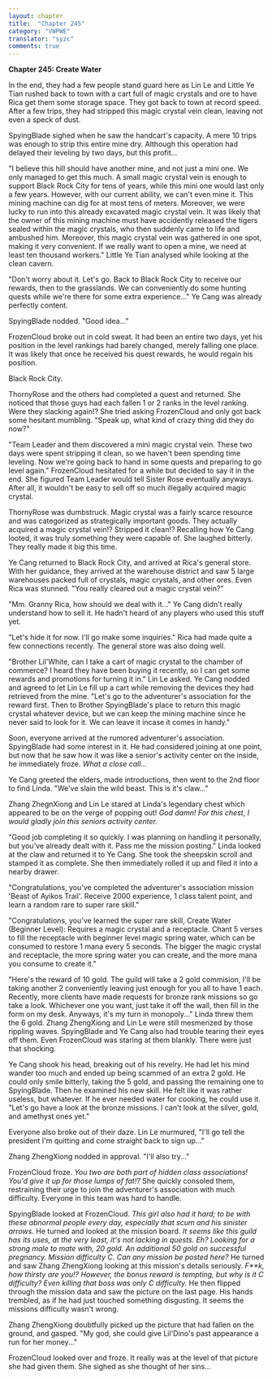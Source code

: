 ```yaml
---
layout: chapter
title:  "Chapter 245"
category: "VWPWE"
translator: "syzc"
comments: true
---
```


**Chapter 245: Create Water**

In the end, they had a few people stand guard here as Lin Le and Little Ye Tian rushed back to town with a cart full of magic crystals and ore to have Rica get them some storage space. They got back to town at record speed. After a few trips, they had stripped this magic crystal vein clean, leaving not even a speck of dust.

SpyingBlade sighed when he saw the handcart's capacity. A mere 10 trips was enough to strip this entire mine dry. Although this operation had delayed their leveling by two days, but this profit...

"I believe this hill should have another mine, and not just a mini one. We only managed to get this much. A small magic crystal vein is enough to support Black Rock City for tens of years, while this mini one would last only a few years. However, with our current ability, we can't even mine it. This mining machine can dig for at most tens of meters. Moreover, we were lucky to run into this already excavated magic crystal vein. It was likely that the owner of this mining machine must have accidently released the tigers sealed within the magic crystals, who then suddenly came to life and ambushed him. Moreover, this magic crystal vein was gathered in one spot, making it very convenient. If we really want to open a mine, we need at least ten thousand workers." Little Ye Tian analysed while looking at the clean cavern.

"Don't worry about it. Let's go. Back to Black Rock City to receive our rewards, then to the grasslands. We can conveniently do some hunting quests while we're there for some extra experience..." Ye Cang was already perfectly content.

SpyingBlade nodded. "Good idea..."

FrozenCloud broke out in cold sweat. It had been an entire two days, yet his position in the level rankings had barely changed, merely falling one place. It was likely that once he received his quest rewards, he would regain his position.

Black Rock City.

ThornyRose and the others had completed a quest and returned. She noticed that those guys had each fallen 1 or 2 ranks in the level ranking. Were they slacking again!? She tried asking FrozenCloud and only got back some hesitant mumbling. "Speak up, what kind of crazy thing did they do now?"

"Team Leader and them discovered a mini magic crystal vein. These two days were spent stripping it clean, so we haven't been spending time leveling. Now we're going back to hand in some quests and preparing to go level again." FrozenCloud hesitated for a while but decided to say it in the end. She figured Team Leader would tell Sister Rose eventually anyways. After all, it wouldn't be easy to sell off so much illegally acquired magic crystal.

ThornyRose was dumbstruck. Magic crystal was a fairly scarce resource and was categorized as strategically important goods. They actually acquired a magic crystal vein!? Stripped it clean!? Recalling how Ye Cang looted, it was truly something they were capable of. She laughed bitterly. They really made it big this time.

Ye Cang returned to Black Rock City, and arrived at Rica's general store. With her guidance, they arrived at the warehouse district and saw 5 large warehouses packed full of crystals, magic crystals, and other ores. Even Rica was stunned. "You really cleared out a magic crystal vein?"

"Mm. Granny Rica, how should we deal with it..." Ye Cang didn't really understand how to sell it. He hadn't heard of any players who used this stuff yet.

"Let's hide it for now. I'll go make some inquiries." Rica had made quite a few connections recently. The general store was also doing well.

"Brother Lil'White, can I take a cart of magic crystal to the chamber of commerce? I heard they have been buying it recently, so I can get some rewards and promotions for turning it in." Lin Le asked. Ye Cang nodded and agreed to let Lin Le fill up a cart while removing the devices they had retrieved from the mine. "Let's go to the adventurer's association for the reward first. Then to Brother SpyingBlade's place to return this magic crystal whatever device, but we can keep the mining machine since he never said to look for it. We can leave it incase it comes in handy."

Soon, everyone arrived at the rumored adventurer's association. SpyingBlade had some interest in it. He had considered joining at one point, but now that he saw how it was like a senior's activity center on the inside, he immediately froze. *What a close call...*

Ye Cang greeted the elders, made introductions, then went to the 2nd floor to find Linda. "We've slain the wild beast. This is it's claw..."

Zhang ZhegnXiong and Lin Le stared at Linda's legendary chest which appeared to be on the verge of popping out! *God damn! For this chest, I would gladly join this seniors activity center.*

"Good job completing it so quickly. I was planning on handling it personally, but you've already dealt with it. Pass me the mission posting." Linda looked at the claw and returned it to Ye Cang. She took the sheepskin scroll and stamped it as complete. She then immediately rolled it up and filed it into a nearby drawer.

"Congratulations, you've completed the adventurer's association mission 'Beast of Ayikos Trail'. Receive 2000 experience, 1 class talent point, and learn a random rare to super rare skill."

"Congratulations, you've learned the super rare skill, Create Water (Beginner Level): Requires a magic crystal and a receptacle. Chant 5 verses to fill the receptacle with beginner level magic spring water, which can be consumed to restore 1 mana every 5 seconds. The bigger the magic crystal and receptacle, the more spring water you can create, and the more mana you consume to create it."

"Here's the reward of 10 gold. The guild will take a 2 gold commision, I'll be taking another 2  conveniently leaving just enough for you all to have 1 each. Recently, more clients have made requests for bronze rank missions so go take a look. Whichever one you want, just take it off the wall, then fill in the form on my desk. Anyways, it's my turn in monopoly..." Linda threw them the 6 gold. Zhang ZhengXiong and Lin Le were still mesmerized by those rippling waves. SpyingBlade and Ye Cang also had trouble tearing their eyes off them. Even FrozenCloud was staring at them blankly. There were just that shocking.

Ye Cang shook his head, breaking out of his revelry. He had let his mind wander too much and ended up being scammed of an extra 2 gold. He could only smile bitterly, taking the 5 gold, and passing the remaining one to SpyingBlade. Then he examined his new skill. He felt like it was rather useless, but whatever. If he ever needed water for cooking, he could use it. "Let's go have a look at the bronze missions. I can't look at the silver, gold, and amethyst ones yet."

Everyone also broke out of their daze. Lin Le murmured, "I'll go tell the president I'm quitting and come straight back to sign up..."

Zhang ZhengXiong nodded in approval. "I'll also try..."

FrozenCloud froze. *You two are both part of hidden class associations! You'd give it up for those lumps of fat!?* She quickly consoled them, restraining their urge to join the adventurer's association with much difficulty. Everyone in this team was hard to handle. 

SpyingBlade looked at FrozenCloud. *This girl also had it hard; to be with these abnormal people every day, especially that scum and his sinister arrows.* He turned and looked at the mission board. *It seems like this guild has its uses, at the very least, it's not lacking in quests. Eh? Looking for a strong male to mate with, 20 gold. An additional 50 gold on successful pregnancy. Mission difficulty C. Can any mission be posted here?* He turned and saw Zhang ZhengXiong looking at this mission's details seriously. *F\*\*k, how thirsty are you!? However, the bonus reward is tempting, but why is it C difficulty? Even killing that boss was only C difficulty.* He then flipped through the mission data and saw the picture on the last page. His hands trembled, as if he had just touched something disgusting. It seems the missions difficulty wasn't wrong.

Zhang ZhengXiong doubtfully picked up the picture that had fallen on the ground, and gasped. "My god, she could give Lil'Dino's past appearance a run for her money..."

FrozenCloud looked over and froze. It really was at the level of that picture she had given them. She sighed as she thought of her sins...
